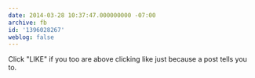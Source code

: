 ```yaml
---
date: 2014-03-28 10:37:47.000000000 -07:00
archive: fb
id: '1396028267'
weblog: false
---
```


Click "LIKE" if you too are above clicking like just because a post tells you to.
